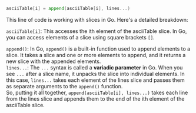 ```go
asciiTable[i] = append(asciiTable[i], lines...)
```

This line of code is working with slices in Go. Here's a detailed breakdown:

`asciiTable[i]`: This accesses the ith element of the asciiTable slice. In Go, you can access elements of a slice using square brackets `[]`.

`append()`: In Go, `append()` is a built-in function used to append elements to a slice. It takes a slice and one or more elements to append, and it returns a new slice with the appended elements.  
`lines...`: The `...` syntax is called a **variadic parameter** in Go. When you see `...` after a slice name, it unpacks the slice into individual elements. In this case, `lines...` takes each element of the lines slice and passes them as separate arguments to the `append()` function.  
So, putting it all together, `append(asciiTable[i], lines...)` takes each line from the lines slice and appends them to the end of the ith element of the asciiTable slice.